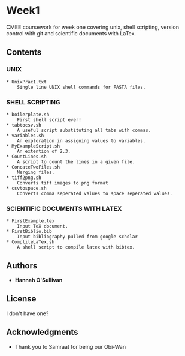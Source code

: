 # Week1

CMEE coursework for week one covering unix, shell scripting, version control with git and scientific documents with LaTex.

## Contents

### UNIX
    * UnixPrac1.txt
        Single line UNIX shell commands for FASTA files.

### SHELL SCRIPTING
    * boilerplate.sh
        First shell script ever!
    * tabtocsv.sh
        A useful script substituting all tabs with commas.
    * variables.sh
        An exploration in assigning values to variables.
    * MyExampleScript.sh
        An extention of 2.3.
    * CountLines.sh
        A script to count the lines in a given file.
    * ConcateTwoFiles.sh
        Merging files.
    * tiff2png.sh
        Converts tiff images to png format
    * csvtospace.sh
        Converts comma seperated values to space seperated values.

### SCIENTIFIC DOCUMENTS WITH LATEX
    * FirstExample.tex
        Input TeX document.
    * FirstBiblio.bib
        Input bibliography pulled from google scholar
    * ComplileLaTex.sh
        A shell script to compile latex with bibtex.

## Authors

* **Hannah O'Sullivan**

## License

I don't have one?

## Acknowledgments

* Thank you to Samraat for being our Obi-Wan
